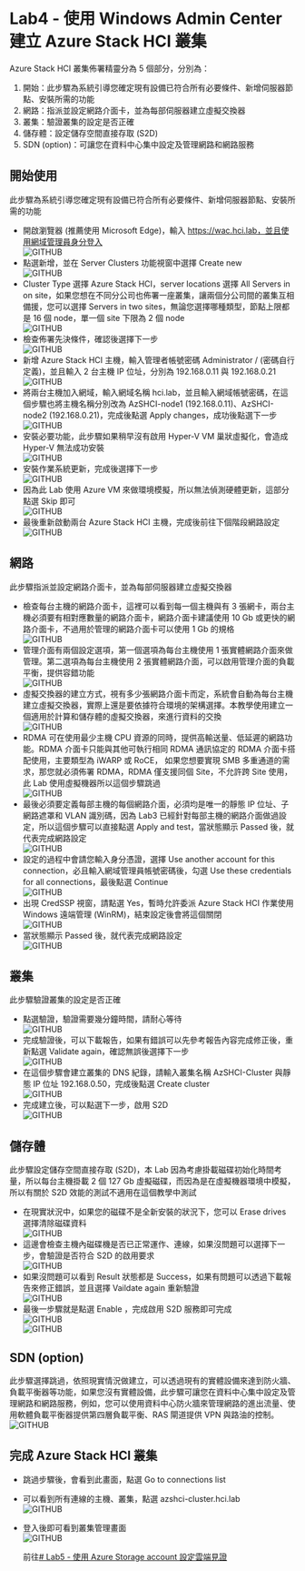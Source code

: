 # Lab4 - 使用 Windows Admin Center 建立 Azure Stack HCI 叢集

Azure Stack HCI 叢集佈署精靈分為 5 個部分，分別為：<br>
1. 開始：此步驟為系統引導您確定現有設備已符合所有必要條件、新增伺服器節點、安裝所需的功能<br>
2. 網路：指派並設定網路介面卡，並為每部伺服器建立虛擬交換器<br>
3. 叢集：驗證叢集的設定是否正確<br>
4. 儲存體：設定儲存空間直接存取 (S2D)<br>
5. SDN (option)：可讓您在資料中心集中設定及管理網路和網路服務<br>

## 開始使用

此步驟為系統引導您確定現有設備已符合所有必要條件、新增伺服器節點、安裝所需的功能<br>

- 開啟瀏覽器 (推薦使用 Microsoft Edge)，輸入 https://wac.hci.lab，並且使用網域管理員身分登入<br>
![GITHUB](https://github.com/BrianHsing/Azure-Stack-HCI/blob/main/image/cluster1.png "cluster1")<br>
- 點選新增，並在 Server Clusters 功能視窗中選擇 Create new<br>
![GITHUB](https://github.com/BrianHsing/Azure-Stack-HCI/blob/main/image/cluster2.png "cluster2")<br>
- Cluster Type 選擇 Azure Stack HCI，server locations 選擇 All Servers in on site，如果您想在不同分公司也佈署一座叢集，讓兩個分公司間的叢集互相備援，您可以選擇 Servers in two sites，無論您選擇哪種類型，節點上限都是 16 個 node，單一個 site 下限為 2 個 node<br>
![GITHUB](https://github.com/BrianHsing/Azure-Stack-HCI/blob/main/image/cluster3.png "cluster3")<br>
- 檢查佈署先決條件，確認後選擇下一步<br>
![GITHUB](https://github.com/BrianHsing/Azure-Stack-HCI/blob/main/image/cluster4.png "cluster4")<br>
- 新增 Azure Stack HCI 主機，輸入管理者帳號密碼 Administrator / (密碼自行定義)，並且輸入 2 台主機 IP 位址，分別為 192.168.0.11 與 192.168.0.21<br>
![GITHUB](https://github.com/BrianHsing/Azure-Stack-HCI/blob/main/image/cluster5.png "cluster5")<br>
- 將兩台主機加入網域，輸入網域名稱 hci.lab，並且輸入網域帳號密碼，在這個步驟也將主機名稱分別改為 AzSHCI-node1 (192.168.0.11)、AzSHCI-node2 (192.168.0.21)，完成後點選 Apply changes，成功後點選下一步<br>
![GITHUB](https://github.com/BrianHsing/Azure-Stack-HCI/blob/main/image/cluster6.png "cluster6")<br>
- 安裝必要功能，此步驟如果稍早沒有啟用 Hyper-V VM 巢狀虛擬化，會造成 Hyper-V 無法成功安裝<br>
![GITHUB](https://github.com/BrianHsing/Azure-Stack-HCI/blob/main/image/cluster7.png "cluster7")<br>
- 安裝作業系統更新，完成後選擇下一步<br>
![GITHUB](https://github.com/BrianHsing/Azure-Stack-HCI/blob/main/image/cluster8.png "cluster8")<br>
- 因為此 Lab 使用 Azure VM 來做環境模擬，所以無法偵測硬體更新，這部分點選 Skip 即可<br>
![GITHUB](https://github.com/BrianHsing/Azure-Stack-HCI/blob/main/image/cluster9.png "cluster9")<br>
- 最後重新啟動兩台 Azure Stack HCI 主機，完成後前往下個階段網路設定<br>
![GITHUB](https://github.com/BrianHsing/Azure-Stack-HCI/blob/main/image/cluster10.png "cluster10")<br>  
## 網路

此步驟指派並設定網路介面卡，並為每部伺服器建立虛擬交換器<br>

- 檢查每台主機的網路介面卡，這裡可以看到每一個主機與有 3 張網卡，兩台主機必須要有相對應數量的網路介面卡，網路介面卡建議使用 10 Gb 或更快的網路介面卡，不過用於管理的網路介面卡可以使用 1 Gb 的規格<br>
![GITHUB](https://github.com/BrianHsing/Azure-Stack-HCI/blob/main/image/cluster11.png "cluster11")<br>
- 管理介面有兩個設定選項，第一個選項為每台主機使用 1 張實體網路介面來做管理。第二選項為每台主機使用 2 張實體網路介面，可以啟用管理介面的負載平衡，提供容錯功能<br>
![GITHUB](https://github.com/BrianHsing/Azure-Stack-HCI/blob/main/image/cluster12.png "cluster12")<br>
- 虛擬交換器的建立方式，視有多少張網路介面卡而定，系統會自動為每台主機建立虛擬交換器，實際上還是要依據符合環境的架構選擇。本教學使用建立一個適用於計算和儲存體的虛擬交換器，來進行資料的交換<br>
![GITHUB](https://github.com/BrianHsing/Azure-Stack-HCI/blob/main/image/cluster13.png "cluster13")<br>
- RDMA 可在使用最少主機 CPU 資源的同時，提供高輸送量、低延遲的網路功能。RDMA 介面卡只能與其他可執行相同 RDMA 通訊協定的 RDMA 介面卡搭配使用，主要類型為 iWARP 或 RoCE， 如果您想要實現 SMB 多重通道的需求，那您就必須佈署 RDMA，RDMA 僅支援同個 Site，不允許跨 Site 使用，此 Lab 使用虛擬機器所以這個步驟跳過<br>
![GITHUB](https://github.com/BrianHsing/Azure-Stack-HCI/blob/main/image/cluster14.png "cluster14")<br>
- 最後必須要定義每部主機的每個網路介面，必須均是唯一的靜態 IP 位址、子網路遮罩和 VLAN 識別碼，因為 Lab3 已經針對每部主機的網路介面做過設定，所以這個步驟可以直接點選 Apply and test，當狀態顯示 Passed 後，就代表完成網路設定<br>
![GITHUB](https://github.com/BrianHsing/Azure-Stack-HCI/blob/main/image/cluster15.png "cluster15")<br>
- 設定的過程中會請您輸入身分憑證，選擇 Use another account for this connection，必且輸入網域管理員帳號密碼後，勾選 Use these credentials for all connections，最後點選 Continue<br>
![GITHUB](https://github.com/BrianHsing/Azure-Stack-HCI/blob/main/image/cluster16.png "cluster16")<br>
- 出現 CredSSP 視窗，請點選 Yes，暫時允許委派 Azure Stack HCI 作業使用 Windows 遠端管理 (WinRM)，結束設定後會將這個關閉<br>
![GITHUB](https://github.com/BrianHsing/Azure-Stack-HCI/blob/main/image/cluster17.png "cluster17")<br>
- 當狀態顯示 Passed 後，就代表完成網路設定<br>
![GITHUB](https://github.com/BrianHsing/Azure-Stack-HCI/blob/main/image/cluster18.png "cluster18")<br>

## 叢集

此步驟驗證叢集的設定是否正確

- 點選驗證，驗證需要幾分鐘時間，請耐心等待<br>
![GITHUB](https://github.com/BrianHsing/Azure-Stack-HCI/blob/main/image/cluster19.png "cluster19")<br>
- 完成驗證後，可以下載報告，如果有錯誤可以先參考報告內容完成修正後，重新點選 Validate again，確認無誤後選擇下一步<br>
![GITHUB](https://github.com/BrianHsing/Azure-Stack-HCI/blob/main/image/cluster20.png "cluster20")<br>
- 在這個步驟會建立叢集的 DNS 紀錄，請輸入叢集名稱 AzSHCI-Cluster 與靜態 IP 位址 192.168.0.50，完成後點選 Create cluster<br>
![GITHUB](https://github.com/BrianHsing/Azure-Stack-HCI/blob/main/image/cluster21.png "cluster21")<br>
- 完成建立後，可以點選下一步，啟用 S2D<br>
![GITHUB](https://github.com/BrianHsing/Azure-Stack-HCI/blob/main/image/cluster22.png "cluster22")<br>

## 儲存體

此步驟設定儲存空間直接存取 (S2D)，本 Lab 因為考慮掛載磁碟初始化時間考量，所以每台主機掛載 2 個 127 Gb 虛擬磁碟，而因為是在虛擬機器環境中模擬，所以有關於 S2D 效能的測試不適用在這個教學中測試<br>

- 在現實狀況中，如果您的磁碟不是全新安裝的狀況下，您可以 Erase drives 選擇清除磁碟資料<br>
![GITHUB](https://github.com/BrianHsing/Azure-Stack-HCI/blob/main/image/cluster23.png "cluster23")<br>
- 這邊會檢查主機內磁碟機是否已正常運作、連線，如果沒問題可以選擇下一步，會驗證是否符合 S2D 的啟用要求<br>
![GITHUB](https://github.com/BrianHsing/Azure-Stack-HCI/blob/main/image/cluster24.png "cluster24")<br>
- 如果沒問題可以看到 Result 狀態都是 Success，如果有問題可以透過下載報告來修正錯誤，並且選擇 Vaildate again 重新驗證<br>
![GITHUB](https://github.com/BrianHsing/Azure-Stack-HCI/blob/main/image/cluster25.png "cluster25")<br>
- 最後一步驟就是點選 Enable ，完成啟用 S2D 服務即可完成<br>
![GITHUB](https://github.com/BrianHsing/Azure-Stack-HCI/blob/main/image/cluster26.png "cluster26")<br>
![GITHUB](https://github.com/BrianHsing/Azure-Stack-HCI/blob/main/image/cluster27.png "cluster27")<br>
## SDN (option)

此步驟選擇跳過，依照現實情況做建立，可以透過現有的實體設備來達到防火牆、負載平衡器等功能，如果您沒有實體設備，此步驟可讓您在資料中心集中設定及管理網路和網路服務，例如，您可以使用資料中心防火牆來管理網路的進出流量、使用軟體負載平衡器提供第四層負載平衡、RAS 閘道提供 VPN 與路油的控制。<br>
![GITHUB](https://github.com/BrianHsing/Azure-Stack-HCI/blob/main/image/cluster28.png "cluster28")<br>

## 完成 Azure Stack HCI 叢集

- 跳過步驟後，會看到此畫面，點選 Go to connections list<br>
- 可以看到所有連線的主機、叢集，點選 azshci-cluster.hci.lab<br>
![GITHUB](https://github.com/BrianHsing/Azure-Stack-HCI/blob/main/image/cluster29.png "cluster29")<br>
- 登入後即可看到叢集管理畫面<br>
![GITHUB](https://github.com/BrianHsing/Azure-Stack-HCI/blob/main/image/cluster30.png "cluster30")<br>

  前往[# Lab5 - 使用 Azure Storage account 設定雲端見證](https://github.com/BrianHsing/Azure-Stack-HCI/blob/main/lab5.md)<br>